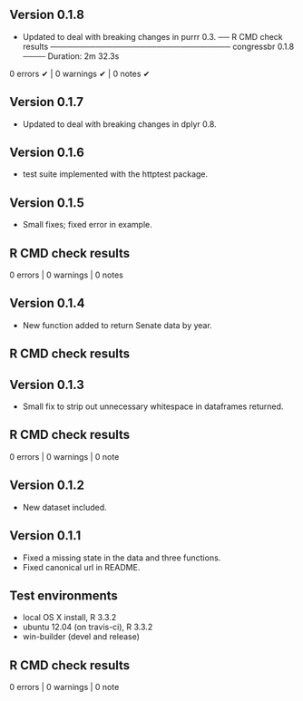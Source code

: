 ## Version 0.1.8
- Updated to deal with breaking changes in purrr 0.3.
── R CMD check results ──────────────────────────────── congressbr 0.1.8 ────
Duration: 2m 32.3s

0 errors ✔ | 0 warnings ✔ | 0 notes ✔

## Version 0.1.7
- Updated to deal with breaking changes in dplyr 0.8.

## Version 0.1.6

- test suite implemented with the httptest package.

## Version 0.1.5

- Small fixes; fixed error in example.

## R CMD check results 

0 errors | 0 warnings | 0 notes 


## Version 0.1.4

- New function added to return Senate data by year.

## R CMD check results

## Version 0.1.3

- Small fix to strip out unnecessary whitespace in dataframes returned.

## R CMD check results

0 errors | 0 warnings | 0 note

## Version 0.1.2

- New dataset included.

## Version 0.1.1

- Fixed a missing state in the data and three functions.
- Fixed canonical url in README.

## Test environments

- local OS X install, R 3.3.2
- ubuntu 12.04 (on travis-ci), R 3.3.2
- win-builder (devel and release)

## R CMD check results

0 errors | 0 warnings | 0 note
